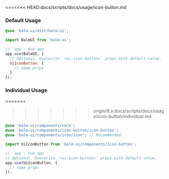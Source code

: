 <<<<<<< HEAD:docs/scripts/docs/usage/icon-button.md
### Default Usage

```scss
@use 'balm-ui/dist/balm-ui';
```

```js
import BalmUI from 'balm-ui';

// `app`: Vue app
app.use(BalmUI, {
  // Optional. Overwrite `<ui-icon-button>` props with default value.
  UiIconButton: {
    // some props
  }
});
```

### Individual Usage

=======
>>>>>>> origin/8.x:docs/scripts/docs/usage/icon-button/individual.md
```scss
@use 'balm-ui/components/core';
@use 'balm-ui/components/icon-button/icon-button';
@use 'balm-ui/components/icon/icon'; // Recommended
```

```js
import UiIconButton from 'balm-ui/components/icon-button';

// `app`: Vue app
// Optional. Overwrite `<ui-icon-button>` props with default value.
app.use(UiIconButton, {
  // some props
});
```
